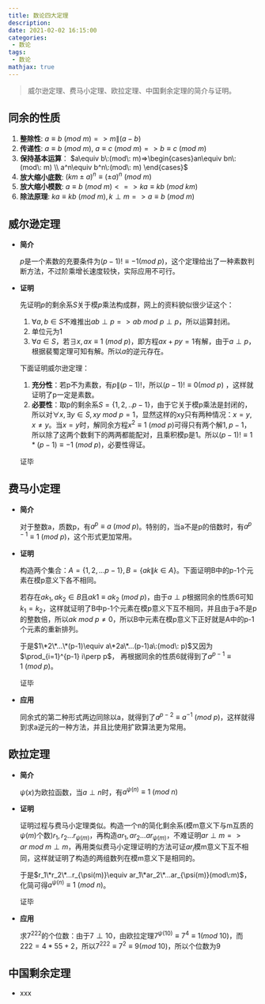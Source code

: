 ```yaml
---
title: 数论四大定理
description: 
date: 2021-02-02 16:15:00
categories:
 - 数论
tags:
 - 数论
mathjax: true
---
```

> 威尔逊定理、费马小定理、欧拉定理、中国剩余定理的简介与证明。

<!--more-->

## 同余的性质

1. **整除性**:  $a\equiv b\:(mod\: m)=>m\|(a-b)$
2. **传递性**:  $a\equiv b\:(mod\: m),\: a\equiv c\:(mod\: m)=>b\equiv c\:(mod\: m)$
3. **保持基本运算**：  $a\equiv b\:(mod\: m)=>\begin{cases}an\equiv bn\:(mod\: m) \\ a^n\equiv b^n\:(mod\: m)
\end{cases}$
4. **放大缩小底数**: $(km\pm a)^n\equiv (\pm a)^n\:(mod\: m)$
5. **放大缩小模数**: $a\equiv b\:(mod\: m)<=>ka\equiv kb\:(mod\: km)$
6. **除法原理**: $ka\equiv kb\:(mod\: m),k\perp m=>a\equiv b\:(mod\: m)$

## 威尔逊定理

- **简介**
  
  $p$是一个素数的充要条件为$(p-1)!\equiv -1(mod\: p)$，这个定理给出了一种素数判断方法，不过阶乘增长速度较快，实际应用不可行。

- **证明**
  
  先证明$p$的剩余系$S$关于模$p$乘法构成群，网上的资料貌似很少证这个：

  1. $\forall a,b\in S$不难推出$ab\perp p=>ab\:mod\:p\perp p$，所以运算封闭。
  2. 单位元为1
  3. $\forall a\in S$，若$\exists x,ax\equiv 1\:(mod\:p)$，即方程$ax+py=1$有解，由于$a\perp p$，根据裴蜀定理可知有解。所以$a$的逆元存在。
   
  下面证明威尔逊定理：
  
  1. **充分性**：若p不为素数，有$p\|(p-1)!$，所以$(p-1)!\equiv 0(mod\: p)$ ，这样就证明了p一定是素数。
  2. **必要性**：取p的剩余系$S=\{1,2,..p-1 \}$，由于它关于模p乘法是封闭的，所以对$\forall x,\exists y\in S,xy\:mod\:p=1$，显然这样的xy只有两种情况：$x=y,x\neq y$。当$x=y$时，解同余方程$x^2\equiv 1\:(mod\:p)$可得只有两个解$1,p-1$，所以除了这两个数剩下的两两都能配对，且乘积模p是1。所以$(p-1)!\equiv 1*(p-1) \equiv -1\:(mod\: p)$，必要性得证。
   
  证毕
   
## 费马小定理
- **简介**

  对于整数a，质数p，有$a^p\equiv a\:(mod\: p)$。特别的，当a不是p的倍数时，有$a^{p-1}\equiv 1\:(mod\: p)$，这个形式更加常用。

- **证明**

  构造两个集合：$A=\{ 1,2,...p-1\},B=\{ ak\|k\in A\}$。下面证明B中的p-1个元素在模p意义下各不相同。

  若存在$ak_1,ak_2\in B$且$ak1\equiv ak_2\:(mod\: p)$，由于$a\perp p$根据同余的性质6可知$k_1=k_2$，这样就证明了B中p-1个元素在模p意义下互不相同，并且由于a不是p的整数倍，所以$ak\: mod\: p\neq 0$，所以B中元素在模p意义下正好就是A中的p-1个元素的重新排列。

  于是$1\*2\*...\*(p-1)\equiv a\*2a\*...(p-1)a\:(mod\: p)$又因为$\prod_{i=1}^{p-1} i\perp p$， 再根据同余的性质6就得到了$a^{p-1}\equiv 1\:(mod\: p)$。

  证毕

- **应用**
  
  同余式的第二种形式两边同除以a，就得到了$a^{p-2}\equiv a^{-1}\:(mod\: p)$，这样就得到求a逆元的一种方法，并且比使用扩欧算法更为常用。

## 欧拉定理

- **简介**
  
  $\psi(x)$为欧拉函数，当$a\perp n$时，有$a^{\psi (n)}\equiv 1\: (mod \: n)$

- **证明**

  证明过程与费马小定理类似。构造一个n的简化剩余系(模m意义下与m互质的$\psi(m)$个数)$r_1,r_2...r_{\psi(m)}$，再构造$ar_1,ar_2...ar_{\psi(m)}$，不难证明$ar\perp m=>ar\:mod\: m\perp m$，再用类似费马小定理证明的方法可证$ar_i$模m意义下互不相同，这样就证明了构造的两组数列在模m意义下是相同的。

  于是$r_1\*r_2\*...r_{\psi(m)}\equiv ar_1\*ar_2\*...ar_{\psi(m)}(mod\:m)$，化简可得$a^{\psi (n)}\equiv 1\: (mod \: n)$。

  证毕

- **应用**
  
  求$7^{222}$的个位数：由于$7\perp 10$，由欧拉定理$7^{\psi(10)}\equiv 7^4\equiv 1(mod\:10)$，而$222=4*55+2$，所以$7^{222}\equiv 7^2\equiv 9(mod\:10)$，所以个位数为9

## 中国剩余定理

- xxx

